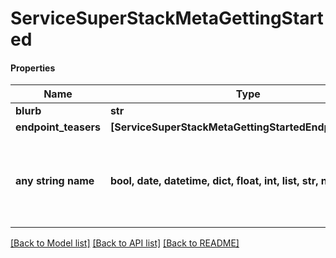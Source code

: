 # ServiceSuperStackMetaGettingStarted

#### Properties
Name | Type | Description | Notes
------------ | ------------- | ------------- | -------------
**blurb** | **str** |  | 
**endpoint_teasers** | **[ServiceSuperStackMetaGettingStartedEndpointTeaser]** |  | 
**any string name** | **bool, date, datetime, dict, float, int, list, str, none_type** | any string name can be used but the value must be the correct type | [optional]

[[Back to Model list]](../README.md#documentation-for-models) [[Back to API list]](../README.md#documentation-for-api-endpoints) [[Back to README]](../README.md)

